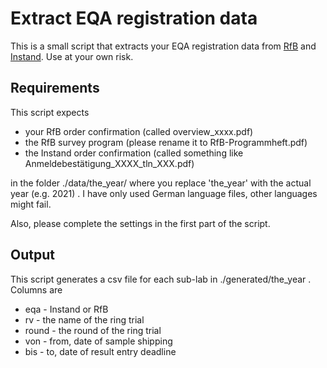 # Extract EQA registration data

This is a small script that extracts your EQA registration data from
[RfB](https://www.rfb.bio) and [Instand](https://www.instand-ev.de). Use at your own risk. 

## Requirements

This script expects

* your RfB order confirmation (called overview_xxxx.pdf)
* the RfB survey program (please rename it to RfB-Programmheft.pdf)
* the Instand order confirmation (called something like Anmeldebestätigung_XXXX_tln_XXX.pdf)

in the folder ./data/the_year/ where you replace 'the_year' with the actual year (e.g. 2021) . I have only used German language files, other languages might fail.

Also, please complete the settings in the first part of the script.

## Output
This script generates a csv file for each sub-lab in ./generated/the_year . Columns are 

* eqa - Instand or RfB
* rv - the name of the ring trial
* round - the round of the ring trial
* von - from, date of sample shipping
* bis - to, date of result entry deadline


